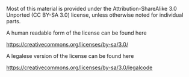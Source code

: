 Most of this material is provided under the Attribution-ShareAlike 3.0 Unported (CC BY-SA 3.0) license, unless otherwise noted for individual parts.

A human readable form of the license can be found here

https://creativecommons.org/licenses/by-sa/3.0/

A legalese version of the license can be found here

https://creativecommons.org/licenses/by-sa/3.0/legalcode
